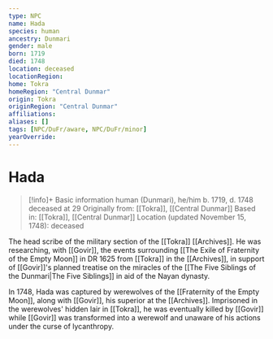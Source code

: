 ```yaml
---
type: NPC
name: Hada
species: human
ancestry: Dunmari
gender: male
born: 1719
died: 1748
location: deceased
locationRegion:
home: Tokra
homeRegion: "Central Dunmar"
origin: Tokra
originRegion: "Central Dunmar"
affiliations: 
aliases: []
tags: [NPC/DuFr/aware, NPC/DuFr/minor]
yearOverride: 
---
```

# Hada
>[!info]+ Basic information
>human (Dunmari), he/him
>b. 1719, d. 1748
>deceased at 29
>Originally from: [[Tokra]], [[Central Dunmar]]
>Based in: [[Tokra]], [[Central Dunmar]]
>Location (updated November 15, 1748): deceased

The head scribe of the military section of the [[Tokra]] [[Archives]]. He was researching, with [[Govir]], the events surrounding [[The Exile of Fraternity of the Empty Moon]] in DR 1625 from [[Tokra]] in the [[Archives]], in support of [[Govir]]'s planned treatise on the miracles of the [[The Five Siblings of the Dunmari|The Five Siblings]] in aid of the Nayan dynasty. 

In 1748, Hada was captured by werewolves of the [[Fraternity of the Empty Moon]], along with [[Govir]], his superior at the [[Archives]]. Imprisoned in the werewolves' hidden lair in [[Tokra]], he was eventually killed by [[Govir]] while [[Govir]] was transformed into a werewolf and unaware of his actions under the curse of lycanthropy. 